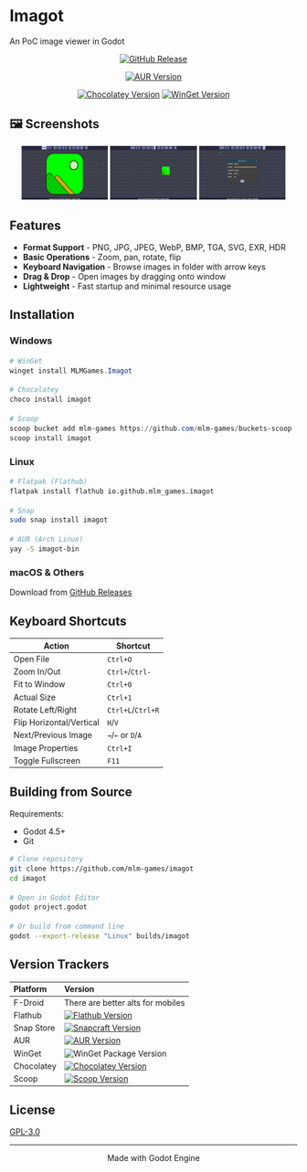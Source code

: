 # Imagot

An PoC image viewer in Godot

<div align="center">

[![GitHub Release](https://img.shields.io/github/v/release/mlm-games/imagot?style=for-the-badge&logo=github&label=GitHub&color=181717)](https://github.com/mlm-games/imagot/releases/latest)
<!--[![Flathub Version](https://img.shields.io/flathub/v/io.github.mlm_games.imagot?style=for-the-badge&logo=flathub&label=Flathub&color=4a86cf)](https://flathub.org/apps/io.github.mlm_games.imagot)
-->
[![AUR Version](https://img.shields.io/aur/version/imagot-bin?style=for-the-badge&logo=archlinux&label=AUR&color=1793d1)](https://aur.archlinux.org/packages/imagot-bin)

<!--[![Snap Version](https://img.shields.io/snapcraft/v/imagot?style=for-the-badge&logo=snapcraft&label=Snap&color=82BEA0)](https://snapcraft.io/imagot)
-->
[![Chocolatey Version](https://img.shields.io/chocolatey/v/imagot?style=for-the-badge&logo=chocolatey&label=Chocolatey&color=80b5e3)](https://community.chocolatey.org/packages/imagot)
[![WinGet Version](https://img.shields.io/badge/WinGet-Available-blue?style=for-the-badge&logo=microsoft)](https://github.com/microsoft/winget-pkgs/tree/master/manifests/m/MLMGames/Imagot)

</div>

## 🖼️ Screenshots

<div align="center">
  <img src="fastlane/metadata/android/en-US/images/phoneScreenshots/screenshot2.png" width="30%">
  <img src="fastlane/metadata/android/en-US/images/phoneScreenshots/screenshot3.png" width="30%">
  <img src="fastlane/metadata/android/en-US/images/phoneScreenshots/screenshot4.png" width="30%">
</div>

## Features

- **Format Support** - PNG, JPG, JPEG, WebP, BMP, TGA, SVG, EXR, HDR
- **Basic Operations** - Zoom, pan, rotate, flip
- **Keyboard Navigation** - Browse images in folder with arrow keys
- **Drag & Drop** - Open images by dragging onto window
- **Lightweight** - Fast startup and minimal resource usage

## Installation

### Windows

```powershell
# WinGet
winget install MLMGames.Imagot

# Chocolatey
choco install imagot

# Scoop
scoop bucket add mlm-games https://github.com/mlm-games/buckets-scoop
scoop install imagot
```

### Linux

```bash
# Flatpak (Flathub)
flatpak install flathub io.github.mlm_games.imagot

# Snap
sudo snap install imagot

# AUR (Arch Linux)
yay -S imagot-bin
```

### macOS & Others

Download from [GitHub Releases](https://github.com/mlm-games/imagot/releases/latest)

## Keyboard Shortcuts

| Action | Shortcut |
|--------|----------|
| Open File | `Ctrl+O` |
| Zoom In/Out | `Ctrl+`/`Ctrl-` |
| Fit to Window | `Ctrl+0` |
| Actual Size | `Ctrl+1` |
| Rotate Left/Right | `Ctrl+L`/`Ctrl+R` |
| Flip Horizontal/Vertical | `H`/`V` |
| Next/Previous Image | `→`/`←` or `D`/`A` |
| Image Properties | `Ctrl+I` |
| Toggle Fullscreen | `F11` |

## Building from Source

Requirements:
- Godot 4.5+
- Git

```bash
# Clone repository
git clone https://github.com/mlm-games/imagot
cd imagot

# Open in Godot Editor
godot project.godot

# Or build from command line
godot --export-release "Linux" builds/imagot
```

## Version Trackers

| Platform   | Version |
|:-----------|:--------|
| F-Droid    |  There are better alts for mobiles |
| Flathub    | [![Flathub Version](https://img.shields.io/flathub/v/io.github.mlm_games.imagot)](https://flathub.org/apps/io.github.mlm_games.imagot) |
| Snap Store | [![Snapcraft Version](https://img.shields.io/snapcraft/v/imagot/latest/stable)](https://snapcraft.io/imagot) |
| AUR        | [![AUR Version](https://img.shields.io/aur/version/imagot-bin)](https://aur.archlinux.org/packages/imagot-bin) |
| WinGet     | ![WinGet Package Version](https://img.shields.io/winget/v/MLMGames.Imagot) |
| Chocolatey | [![Chocolatey Version](https://img.shields.io/chocolatey/v/imagot)](https://community.chocolatey.org/packages/imagot) |
| Scoop      | [![Scoop Version](https://img.shields.io/scoop/v/imagot?bucket=https://github.com/mlm-games/buckets-scoop)](https://github.com/mlm-games/buckets-scoop) |

## License

[GPL-3.0](LICENSE)

---

<div align="center">

Made with Godot Engine

</div>
